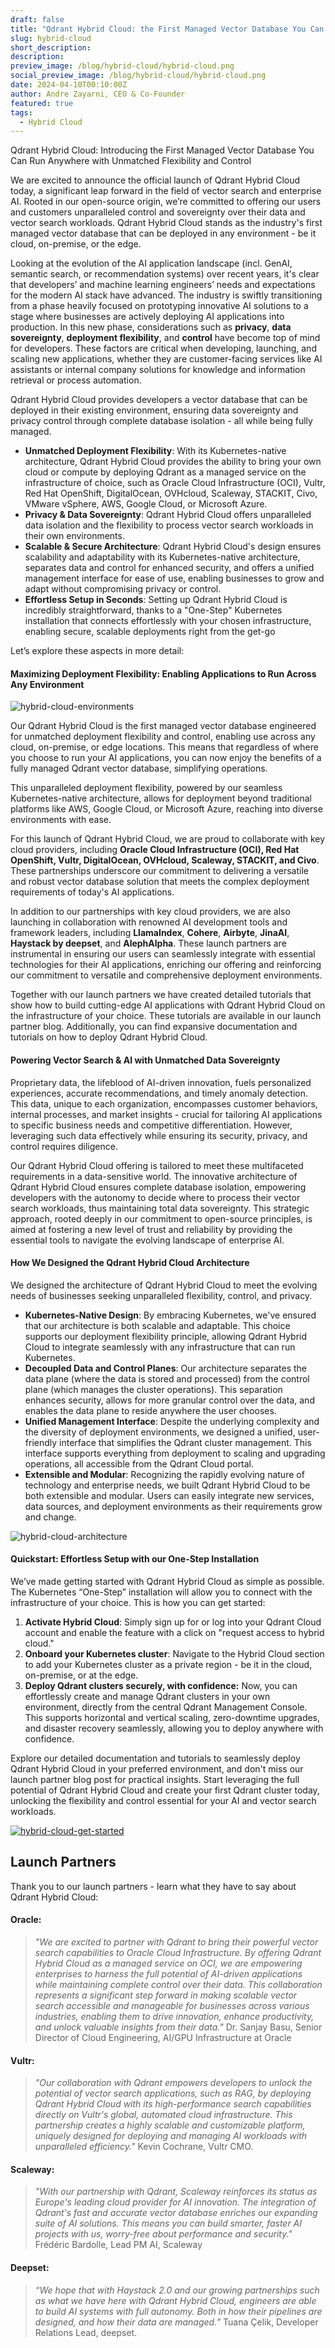 ```yaml
---
draft: false
title: "Qdrant Hybrid Cloud: the First Managed Vector Database You Can Run Anywhere"
slug: hybrid-cloud
short_description: 
description:
preview_image: /blog/hybrid-cloud/hybrid-cloud.png
social_preview_image: /blog/hybrid-cloud/hybrid-cloud.png
date: 2024-04-10T00:10:00Z
author: Andre Zayarni, CEO & Co-Founder
featured: true
tags:
  - Hybrid Cloud
---
```


Qdrant Hybrid Cloud: Introducing the First Managed Vector Database You Can Run Anywhere with Unmatched Flexibility and Control

We are excited to announce the official launch of Qdrant Hybrid Cloud today, a significant leap forward in the field of vector search and enterprise AI. Rooted in our open-source origin, we’re committed to offering our users and customers unparalleled control and sovereignty over their data and vector search workloads. Qdrant Hybrid Cloud stands as the industry's first managed vector database that can be deployed in any environment - be it cloud, on-premise, or the edge.

Looking at the evolution of the AI application landscape (incl. GenAI, semantic search, or recommendation systems) over recent years, it's clear that developers’ and machine learning engineers’ needs and expectations for the modern AI stack have advanced. The industry is swiftly transitioning from a phase heavily focused on prototyping innovative AI solutions to a stage where businesses are actively deploying AI applications into production. In this new phase, considerations such as **privacy**, **data sovereignty**, **deployment flexibility**, and **control** have become top of mind for developers. These factors are critical when developing, launching, and scaling new applications, whether they are customer-facing services like AI assistants or internal company solutions for knowledge and information retrieval or process automation.

Qdrant Hybrid Cloud provides developers a vector database that can be deployed in their existing environment, ensuring data sovereignty and privacy control through complete database isolation - all while being fully managed.

- **Unmatched Deployment Flexibility**: With its Kubernetes-native architecture, Qdrant Hybrid Cloud provides the ability to bring your own cloud or compute by deploying Qdrant as a managed service on the infrastructure of choice, such as Oracle Cloud Infrastructure (OCI), Vultr, Red Hat OpenShift, DigitalOcean, OVHcloud, Scaleway, STACKIT, Civo, VMware vSphere, AWS, Google Cloud, or Microsoft Azure.
- **Privacy & Data Sovereignty**: Qdrant Hybrid Cloud offers unparalleled data isolation and the flexibility to process vector search workloads in their own environments.
- **Scalable & Secure Architecture**: Qdrant Hybrid Cloud's design ensures scalability and adaptability with its Kubernetes-native architecture, separates data and control for enhanced security, and offers a unified management interface for ease of use, enabling businesses to grow and adapt without compromising privacy or control.
- **Effortless Setup in Seconds**: Setting up Qdrant Hybrid Cloud is incredibly straightforward, thanks to a "One-Step" Kubernetes installation that connects effortlessly with your chosen infrastructure, enabling secure, scalable deployments right from the get-go

Let’s explore these aspects in more detail:

#### Maximizing Deployment Flexibility: Enabling Applications to Run Across Any Environment

![hybrid-cloud-environments](/blog/hybrid-cloud/hybrid-cloud-environments.png)

Our Qdrant Hybrid Cloud is the first managed vector database engineered for unmatched deployment flexibility and control, enabling use across any cloud, on-premise, or edge locations. This means that regardless of where you choose to run your AI applications, you can now enjoy the benefits of a fully managed Qdrant vector database, simplifying operations.

This unparalleled deployment flexibility, powered by our seamless Kubernetes-native architecture, allows for deployment beyond traditional platforms like AWS, Google Cloud, or Microsoft Azure, reaching into diverse environments with ease.

For this launch of Qdrant Hybrid Cloud, we are proud to collaborate with key cloud providers, including **Oracle Cloud Infrastructure (OCI), Red Hat OpenShift, Vultr, DigitalOcean, OVHcloud, Scaleway, STACKIT, and Civo**. These partnerships underscore our commitment to delivering a versatile and robust vector database solution that meets the complex deployment requirements of today's AI applications.

In addition to our partnerships with key cloud providers, we are also launching in collaboration with renowned AI development tools and framework leaders, including **LlamaIndex**, **Cohere**, **Airbyte**, **JinaAI**, **Haystack by deepset**, and **AlephAlpha**. These launch partners are instrumental in ensuring our users can seamlessly integrate with essential technologies for their AI applications, enriching our offering and reinforcing our commitment to versatile and comprehensive deployment environments.

Together with our launch partners we have created detailed tutorials that show how to build cutting-edge AI applications with Qdrant Hybrid Cloud on the infrastructure of your choice. These tutorials are available in our launch partner blog. Additionally, you can find expansive documentation and tutorials on how to deploy Qdrant Hybrid Cloud.

#### Powering Vector Search & AI with Unmatched Data Sovereignty

Proprietary data, the lifeblood of AI-driven innovation, fuels personalized experiences, accurate recommendations, and timely anomaly detection. This data, unique to each organization, encompasses customer behaviors, internal processes, and market insights - crucial for tailoring AI applications to specific business needs and competitive differentiation. However, leveraging such data effectively while ensuring its security, privacy, and control requires diligence.

Our Qdrant Hybrid Cloud offering is tailored to meet these multifaceted requirements in a data-sensitive world. The innovative architecture of Qdrant Hybrid Cloud ensures complete database isolation, empowering developers with the autonomy to decide where to process their vector search workloads, thus maintaining total data sovereignty. This strategic approach, rooted deeply in our commitment to open-source principles, is aimed at fostering a new level of trust and reliability by providing the essential tools to navigate the evolving landscape of enterprise AI.

#### How We Designed the Qdrant Hybrid Cloud Architecture

We designed the architecture of Qdrant Hybrid Cloud to meet the evolving needs of businesses seeking unparalleled flexibility, control, and privacy.

- **Kubernetes-Native Design**: By embracing Kubernetes, we've ensured that our architecture is both scalable and adaptable. This choice supports our deployment flexibility principle, allowing Qdrant Hybrid Cloud to integrate seamlessly with any infrastructure that can run Kubernetes.
- **Decoupled Data and Control Planes**: Our architecture separates the data plane (where the data is stored and processed) from the control plane (which manages the cluster operations). This separation enhances security, allows for more granular control over the data, and enables the data plane to reside anywhere the user chooses.
- **Unified Management Interface**: Despite the underlying complexity and the diversity of deployment environments, we designed a unified, user-friendly interface that simplifies the Qdrant cluster management. This interface supports everything from deployment to scaling and upgrading operations, all accessible from the Qdrant Cloud portal.
- **Extensible and Modular**: Recognizing the rapidly evolving nature of technology and enterprise needs, we built Qdrant Hybrid Cloud to be both extensible and modular. Users can easily integrate new services, data sources, and deployment environments as their requirements grow and change.

![hybrid-cloud-architecture](/blog/hybrid-cloud/hybrid-cloud-architecture.png)

#### Quickstart: Effortless Setup with our One-Step Installation

We’ve made getting started with Qdrant Hybrid Cloud as simple as possible. The Kubernetes “One-Step” installation will allow you to connect with the infrastructure of your choice. This is how you can get started:

1. **Activate Hybrid Cloud**: Simply sign up for or log into your Qdrant Cloud account and enable the feature with a click on "request access to hybrid cloud."
2. **Onboard your Kubernetes cluster**: Navigate to the Hybrid Cloud section to add your Kubernetes cluster as a private region - be it in the cloud, on-premise, or at the edge.
3. **Deploy Qdrant clusters securely, with confidence:** Now, you can effortlessly create and manage Qdrant clusters in your own environment, directly from the central Qdrant Management Console. This supports horizontal and vertical scaling, zero-downtime upgrades, and disaster recovery seamlessly, allowing you to deploy anywhere with confidence.

Explore our detailed documentation and tutorials to seamlessly deploy Qdrant Hybrid Cloud in your preferred environment, and don't miss our launch partner blog post for practical insights. Start leveraging the full potential of Qdrant Hybrid Cloud and create your first Qdrant cluster today, unlocking the flexibility and control essential for your AI and vector search workloads.

[![hybrid-cloud-get-started](/blog/hybrid-cloud/hybrid-cloud-get-started.png)](https://cloud.qdrant.io/login)

## Launch Partners

Thank you to our launch partners - learn what they have to say about Qdrant Hybrid Cloud:

#### Oracle: 
> *"We are excited to partner with Qdrant to bring their powerful vector search capabilities to Oracle Cloud Infrastructure. By offering Qdrant Hybrid Cloud as a managed service on OCI, we are empowering enterprises to harness the full potential of AI-driven applications while maintaining complete control over their data. This collaboration represents a significant step forward in making scalable vector search accessible and manageable for businesses across various industries, enabling them to drive innovation, enhance productivity, and unlock valuable insights from their data."* Dr. Sanjay Basu, Senior Director of Cloud Engineering, AI/GPU Infrastructure at Oracle

#### Vultr: 
> *"Our collaboration with Qdrant empowers developers to unlock the potential of vector search applications, such as RAG, by deploying Qdrant Hybrid Cloud with its high-performance search capabilities directly on Vultr's global, automated cloud infrastructure. This partnership creates a highly scalable and customizable platform, uniquely designed for deploying and managing AI workloads with unparalleled efficiency."* Kevin Cochrane, Vultr CMO.

#### Scaleway:
> *"With our partnership with Qdrant, Scaleway reinforces its status as Europe's leading cloud provider for AI innovation. The integration of Qdrant's fast and accurate vector database enriches our expanding suite of AI solutions. This means you can build smarter, faster AI projects with us, worry-free about performance and security."* Frédéric Bardolle, Lead PM AI, Scaleway

#### Deepset:
> *“We hope that with Haystack 2.0 and our growing partnerships such as what we have here with Qdrant Hybrid Cloud, engineers are able to build AI systems with full autonomy. Both in how their pipelines are designed, and how their data are managed.”* Tuana Çelik, Developer Relations Lead, deepset.